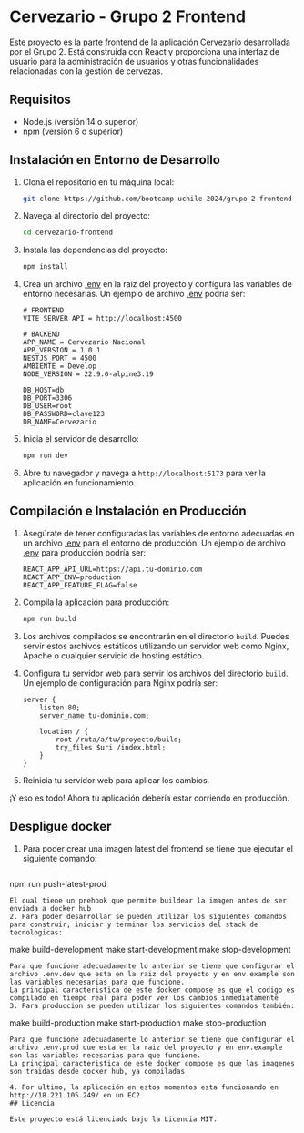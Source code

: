 # Cervezario - Grupo 2 Frontend

Este proyecto es la parte frontend de la aplicación Cervezario desarrollada por el Grupo 2. Está construida con React y proporciona una interfaz de usuario para la administración de usuarios y otras funcionalidades relacionadas con la gestión de cervezas.

## Requisitos

- Node.js (versión 14 o superior)
- npm (versión 6 o superior)

## Instalación en Entorno de Desarrollo

1. Clona el repositorio en tu máquina local:
    ```bash
    git clone https://github.com/bootcamp-uchile-2024/grupo-2-frontend
    ```

2. Navega al directorio del proyecto:
    ```bash
    cd cervezario-frontend
    ```

3. Instala las dependencias del proyecto:
    ```bash
    npm install
    ```

4. Crea un archivo [.env](http://_vscodecontentref_/0) en la raíz del proyecto y configura las variables de entorno necesarias. Un ejemplo de archivo [.env](http://_vscodecontentref_/1) podría ser:
    ```env
    # FRONTEND
    VITE_SERVER_API = http://localhost:4500
    
    # BACKEND
    APP_NAME = Cervezario Nacional
    APP_VERSION = 1.0.1
    NESTJS_PORT = 4500
    AMBIENTE = Develop
    NODE_VERSION = 22.9.0-alpine3.19

    DB_HOST=db
    DB_PORT=3306
    DB_USER=root
    DB_PASSWORD=clave123
    DB_NAME=Cervezario
    ```

5. Inicia el servidor de desarrollo:
    ```bash
    npm run dev
    ```

6. Abre tu navegador y navega a `http://localhost:5173` para ver la aplicación en funcionamiento. 

## Compilación e Instalación en Producción

1. Asegúrate de tener configuradas las variables de entorno adecuadas en un archivo [.env](http://_vscodecontentref_/2) para el entorno de producción. Un ejemplo de archivo [.env](http://_vscodecontentref_/3) para producción podría ser:
    ```env
    REACT_APP_API_URL=https://api.tu-dominio.com
    REACT_APP_ENV=production
    REACT_APP_FEATURE_FLAG=false
    ```

2. Compila la aplicación para producción:
    ```bash
    npm run build
    ```

3. Los archivos compilados se encontrarán en el directorio `build`. Puedes servir estos archivos estáticos utilizando un servidor web como Nginx, Apache o cualquier servicio de hosting estático.

4. Configura tu servidor web para servir los archivos del directorio `build`. Un ejemplo de configuración para Nginx podría ser:
    ```nginx
    server {
        listen 80;
        server_name tu-dominio.com;

        location / {
            root /ruta/a/tu/proyecto/build;
            try_files $uri /index.html;
        }
    }
    ```

5. Reinicia tu servidor web para aplicar los cambios.

¡Y eso es todo! Ahora tu aplicación debería estar corriendo en producción.

## Despligue docker
1. Para poder crear una imagen latest del frontend se tiene que ejecutar el siguiente comando:
   ```
npm run push-latest-prod
   ```
El cual tiene un prehook que permite buildear la imagen antes de ser enviada a docker hub
2. Para poder desarrollar se pueden utilizar los siguientes comandos para construir, iniciar y terminar los servicios del stack de tecnologicas:
```
make build-development
make start-development
make stop-development
```
Para que funcione adecuadamente lo anterior se tiene que configurar el archivo .env.dev que esta en la raiz del proyecto y en env.example son las variables necesarias para que funcione.
La principal caracteristica de este docker compose es que el codigo es compilado en tiempo real para poder ver los cambios inmediatamente
3. Para produccion se pueden utilizar los siguientes comandos también:
```
make build-production
make start-production
make stop-production
```
Para que funcione adecuadamente lo anterior se tiene que configurar el archivo .env.prod que esta en la raiz del proyecto y en env.example son las variables necesarias para que funcione.
La principal caracteristica de este docker compose es que las imagenes son traidas desde docker hub, ya compiladas

4. Por ultimo, la aplicación en estos momentos esta funcionando en http://18.221.105.249/ en un EC2
## Licencia

Este proyecto está licenciado bajo la Licencia MIT.
